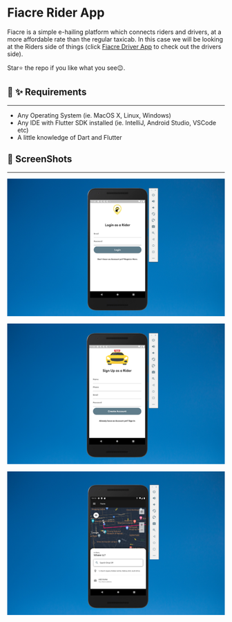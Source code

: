 # **Fiacre Rider App**
Fiacre is a simple e-hailing platform which connects riders and drivers, at a more affordable rate than the regular taxicab. In this case we will be looking at the Riders side of things (click [Fiacre Driver App](https://github.com/MathabatheTokelo/Driver-App.git) to check out the drivers side).

Star⭐ the repo if you like what you see😉.




## **📸 ✨ Requirements**
-----

- Any Operating System (ie. MacOS X, Linux, Windows)
- Any IDE with Flutter SDK installed (ie. IntelliJ, Android Studio, VSCode etc)
- A little knowledge of Dart and Flutter


## **📸 ScreenShots**
-----
![Login Screen ](https://github.com/MathabatheTokelo/Rider-App/blob/master/samples/1.png)



![Registration Screen](https://github.com/MathabatheTokelo/Rider-App/blob/master/samples/2.png)


![Main Screen](https://github.com/MathabatheTokelo/Rider-App/blob/master/samples/3.png)


![]()


